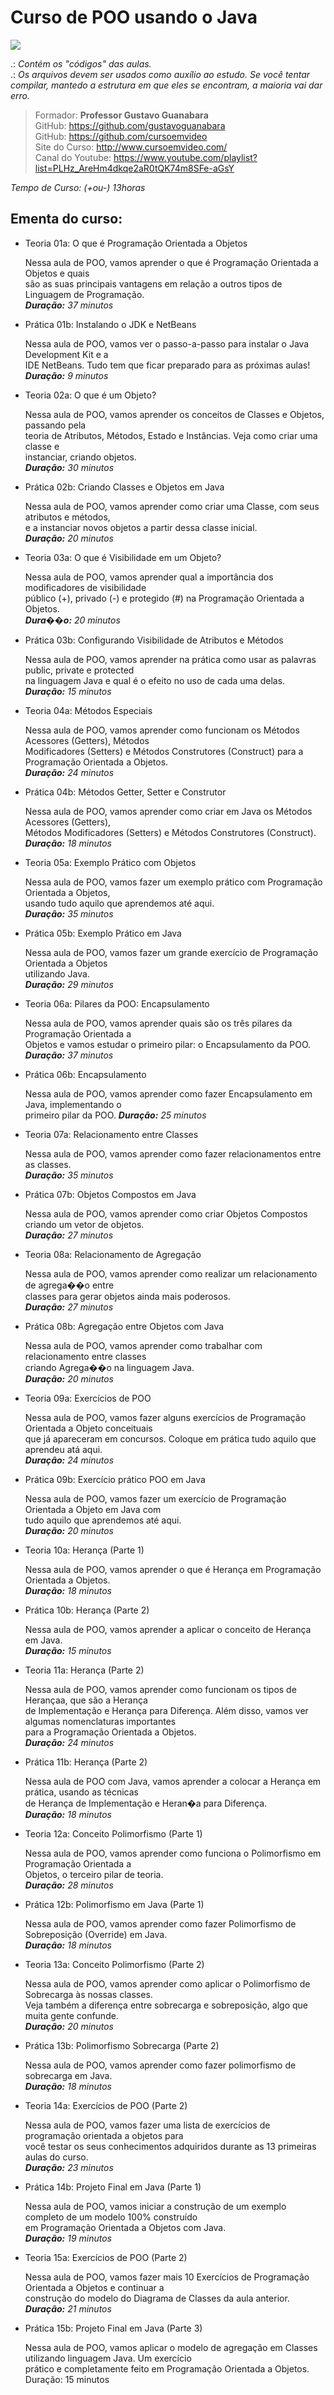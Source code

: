 # Curso de POO usando o Java

 ![](./POOJAVA420x294.png)

.: *Contém os "códigos" das aulas.*<br>
.: *Os arquivos devem ser usados ​​como auxílio ao estudo. Se você tentar compilar, mantedo a estrutura em que eles se encontram, a maioria vai dar erro.*

> Formador: **Professor Gustavo Guanabara** <br>
> GitHub: https://github.com/gustavoguanabara<br>
> GitHub: https://github.com/cursoemvideo<br>
> Site do Curso: http://www.cursoemvideo.com/ <br>
> Canal do Youtube: https://www.youtube.com/playlist?list=PLHz_AreHm4dkqe2aR0tQK74m8SFe-aGsY<br>

*Tempo de Curso: (+ou-) 13horas*

## Ementa do curso:

- Teoria 01a: O que é Programação Orientada a Objetos

    Nessa aula de POO, vamos aprender o que é Programação Orientada a Objetos e quais<br> 
    são as suas principais vantagens em relação a outros tipos de Linguagem de Programação.<br>
    ***Duração:** 37 minutos*

- Prática 01b: Instalando o JDK e NetBeans

    Nessa aula de POO, vamos ver o passo-a-passo para instalar o Java Development Kit e a<br>
    IDE NetBeans. Tudo tem que ficar preparado para as próximas aulas!<br>
    ***Duração:** 9 minutos*

- Teoria 02a: O que é um Objeto?

    Nessa aula de POO, vamos aprender os conceitos de Classes e Objetos, passando pela<br>
    teoria de Atributos, Métodos, Estado e Instâncias. Veja como criar uma classe e <br>
    instanciar, criando objetos.<br>
    ***Duração:** 30 minutos*

- Prática 02b: Criando Classes e Objetos em Java

    Nessa aula de POO, vamos aprender como criar uma Classe, com seus atributos e métodos,<br> 
    e a instanciar novos objetos a partir dessa classe inicial.<br>
    ***Duração:** 20 minutos*

- Teoria 03a: O que é Visibilidade em um Objeto?

    Nessa aula de POO, vamos aprender qual a importância dos modificadores de visibilidade<br> 
    público (+), privado (-) e protegido (#) na Programação Orientada a Objetos.<br>
    ***Dura��o:** 20 minutos*

- Prática 03b: Configurando Visibilidade de Atributos e Métodos

    Nessa aula de POO, vamos aprender na prática como usar as palavras public, private e protected<br> 
    na linguagem Java e qual é o efeito no uso de cada uma delas.<br>
    ***Duração:** 15 minutos*

- Teoria 04a: Métodos Especiais

    Nessa aula de POO, vamos aprender como funcionam os Métodos Acessores (Getters), Métodos<br> 
    Modificadores (Setters) e Métodos Construtores (Construct) para a Programação Orientada a Objetos.<br>
    ***Duração:** 24 minutos*

- Prática 04b: Métodos Getter, Setter e Construtor

    Nessa aula de POO, vamos aprender como criar em Java os Métodos Acessores (Getters),<br>
    Métodos Modificadores (Setters) e Métodos Construtores (Construct).
    ***Duração:** 18 minutos*

- Teoria 05a: Exemplo Prático com Objetos

    Nessa aula de POO, vamos fazer um exemplo prático com Programação Orientada a Objetos,<br>
    usando tudo aquilo que aprendemos até aqui.<br>
    ***Duração:** 35 minutos*

- Prática 05b: Exemplo Prático em Java

    Nessa aula de POO, vamos fazer um grande exercício de Programação Orientada a Objetos<br>
    utilizando Java.<br>
    ***Duração:** 29 minutos*

- Teoria 06a: Pilares da POO: Encapsulamento

    Nessa aula de POO, vamos aprender quais são os três pilares da Programação Orientada a<br>
    Objetos e vamos estudar o primeiro pilar: o Encapsulamento da POO.<br>
    ***Duração:** 37 minutos*

- Prática 06b: Encapsulamento

    Nessa aula de POO, vamos aprender como fazer Encapsulamento em Java, implementando o<br>
    primeiro pilar da POO.
    ***Duração:** 25 minutos*

- Teoria 07a: Relacionamento entre Classes

    Nessa aula de POO, vamos aprender como fazer relacionamentos entre as classes.<br>
    ***Duração:** 35 minutos*

- Prática 07b: Objetos Compostos em Java

    Nessa aula de POO, vamos aprender como criar Objetos Compostos criando um vetor de objetos.<br>
    ***Duração:** 27 minutos*

- Teoria 08a: Relacionamento de Agregação

    Nessa aula de POO, vamos aprender como realizar um relacionamento de agrega��o entre<br>
    classes para gerar objetos ainda mais poderosos.<br>
    ***Duração:** 27 minutos*

- Prática 08b: Agregação entre Objetos com Java

    Nessa aula de POO, vamos aprender como trabalhar com relacionamento entre classes<br>
    criando Agrega��o na linguagem Java.<br>
    ***Duração:** 20 minutos*

- Teoria 09a: Exercícios de POO

    Nessa aula de POO, vamos fazer alguns exercícios de Programação Orientada a Objeto conceituais<br>
    que já apareceram em concursos. Coloque em prática tudo aquilo que aprendeu atá aqui.<br>
    ***Duração:** 24 minutos*

- Prática 09b: Exercício prático POO em Java

    Nessa aula de POO, vamos fazer um exercício de Programação Orientada a Objeto em Java com<br>
    tudo aquilo que aprendemos até aqui.<br>
    ***Duração:** 20 minutos*

- Teoria 10a: Herança (Parte 1)

    Nessa aula de POO, vamos aprender o que é Herança em Programação Orientada a Objetos.<br>
    ***Duração:** 18 minutos*

- Prática 10b: Herança (Parte 2)

    Nessa aula de POO, vamos aprender a aplicar o conceito de Herança em Java.<br>
    ***Duração:** 15 minutos*

- Teoria 11a: Herança (Parte 2)

    Nessa aula de POO, vamos aprender como funcionam os tipos de Herançaa, que são a Herança<br>
    de Implementação e Herança para Diferença. Além disso, vamos ver algumas nomenclaturas importantes<br>
    para a Programação Orientada a Objetos.<br>
    ***Duração:** 24 minutos*

- Prática 11b: Herança (Parte 2)

    Nessa aula de POO com Java, vamos aprender a colocar a Herança em prática, usando as técnicas<br>
    de Herança de Implementação e Heran�a para Diferença.<br> 
    ***Duração:** 18 minutos*

- Teoria 12a: Conceito Polimorfismo (Parte 1)

    Nessa aula de POO, vamos aprender como funciona o Polimorfismo em Programação Orientada a<br>
    Objetos, o terceiro pilar de teoria.<br>
    ***Duração:** 28 minutos*

- Prática 12b: Polimorfismo em Java (Parte 1)

    Nessa aula de POO, vamos aprender como fazer Polimorfismo de Sobreposição (Override) em Java.<br>
    ***Duração:** 18 minutos*

- Teoria 13a: Conceito Polimorfismo (Parte 2)

    Nessa aula de POO, vamos aprender como aplicar o Polimorfismo de Sobrecarga às nossas classes.<br>
    Veja também a diferença entre sobrecarga e sobreposição, algo que muita gente confunde.<br>
    ***Duração:** 20 minutos*

- Prática 13b: Polimorfismo Sobrecarga (Parte 2)

    Nessa aula de POO, vamos aprender como fazer polimorfismo de sobrecarga em Java.<br> 
    ***Duração:** 18 minutos*

- Teoria 14a: Exercícios de POO (Parte 2)

    Nessa aula de POO, vamos fazer uma lista de exercícios de programação orientada a objetos para<br>
    você testar os seus conhecimentos adquiridos durante as 13 primeiras aulas do curso.<br>
    ***Duração:** 23 minutos*

- Prática 14b: Projeto Final em Java (Parte 1)

    Nessa aula de POO, vamos iniciar a construção de um exemplo completo de um modelo 100% construído<br>
    em Programação Orientada a Objetos com Java.<br>
    ***Duração:** 19 minutos*

- Teoria 15a: Exercícios de POO (Parte 2)

    Nessa aula de POO, vamos fazer mais 10 Exercícios de Programação Orientada a Objetos e continuar a<br>
    construção do modelo do Diagrama de Classes da aula anterior.<br> 
    ***Duração:** 21 minutos*

- Prática 15b: Projeto Final em Java (Parte 3)

    Nessa aula de POO, vamos aplicar o modelo de agregação em Classes utilizando linguagem Java. Um exercício<br>
    prático e completamente feito em Programação Orientada a Objetos.<br>
    Duração: 15 minutos

